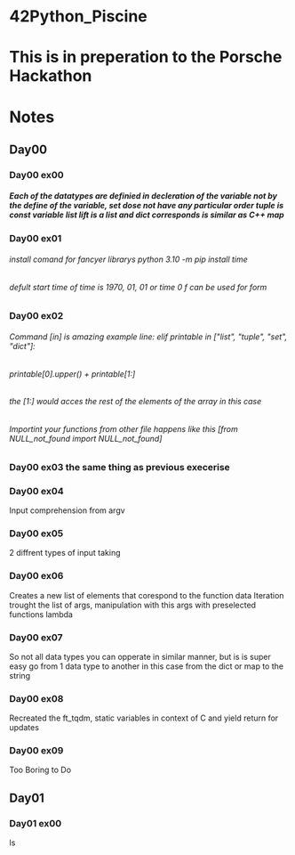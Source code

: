 # 42Python_Piscine

# This is in preperation to the Porsche Hackathon


# Notes

## Day00

### Day00 ex00

##### Each of the datatypes are definied in decleration of the variable not by the define of the variable, set dose not have any particular order tuple is const variable list lift is a list and dict corresponds is similar as C++ map


### Day00 ex01


###### install comand for fancyer librarys python 3.10 -m pip install time
###### defult start time of time is 1970, 01, 01 or time 0 f can be used for form

### Day00 ex02

###### Command [in] is amazing example line:    elif printable in ["list", "tuple", "set", "dict"]:

###### printable[0].upper() + printable[1:] 
###### the [1:] would acces the rest of the elements of the array in this case

###### Importint your functions from other file happens like this [from NULL_not_found import NULL_not_found]


### Day00 ex03 the same thing as previous execerise

### Day00 ex04

Input comprehension from argv

### Day00 ex05 

2 diffrent types of input taking

### Day00 ex06 

Creates a new list of elements that corespond to the function data
Iteration trought the list of args, manipulation with this args with preselected functions lambda

### Day00 ex07

So not all data types you can opperate in similar manner, but is is super easy go from 1 data type to another in this case from the dict or map to the string

### Day00 ex08

Recreated the ft_tqdm, static variables in context of C and yield return for updates


### Day00 ex09

Too Boring to Do


## Day01

### Day01 ex00

ls
